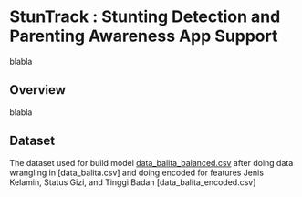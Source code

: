 # StunTrack : Stunting Detection and Parenting Awareness App Support
blabla

## Overview
blabla

## Dataset
The dataset used for build model [data_balita_balanced.csv](https://github.com/RyanRizaldy/StuntTrack/blob/main/capstoneProject/ML/dataset/data_balita.csv) after doing data wrangling in [data_balita.csv] and doing encoded for features Jenis Kelamin, Status Gizi, and Tinggi Badan [data_balita_encoded.csv]
